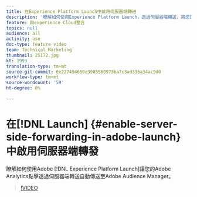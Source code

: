 ```yaml
---
title: 在Experience Platform Launch中啟用伺服器端轉送
description: '瞭解如何使用Experience Platform Launch，透過伺服器端轉送，將您的Adobe Analytics點擊自動傳送至Adobe Audience Manager。 '
feature: 與experience Cloud整合
topics: null
audience: all
activity: use
doc-type: feature video
team: Technical Marketing
thumbnail: 25172.jpg
kt: 1993
translation-type: tm+mt
source-git-commit: 6e227494650e3905560973ba7c3ad336a34ac9d0
workflow-type: tm+mt
source-wordcount: '59'
ht-degree: 0%

---
```



# 在[!DNL Launch] {#enable-server-side-forwarding-in-adobe-launch}中啟用伺服器端轉發

瞭解如何使用Adobe [!DNL Experience Platform Launch]讓您的Adobe Analytics點擊透過伺服器端轉送自動傳送至Adobe Audience Manager。

>[!VIDEO](https://video.tv.adobe.com/v/25172?quality=12)
